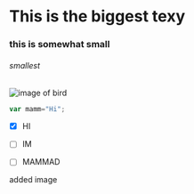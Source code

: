 # This is the biggest texy
### this is somewhat small
###### smallest

![image of bird](https://th.bing.com/th/id/OIP.CwP9fcCkCIjJfP__n1o2HwHaE8?rs=1&pid=ImgDetMain)

```javascript
var mamm="Hi";
```

- [X] HI
- [ ] IM
- [ ] MAMMAD
















added image
